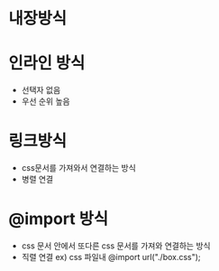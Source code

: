 # 내장방식
<style>
  div{
      color: red;
      margin: 20px;
  }
</style>

# 인라인 방식
- 선택자 없음
- 우선 순위 높음
<div style="color: red; margin:20px;"></div>

# 링크방식
- css문서를 가져와서 연결하는 방식
- 병렬 연결
<link rel="stylesheet" href="./css/main.css">

# @import 방식
- css 문서 안에서 또다른 css 문서를 가져와 연결하는 방식
- 직렬 연결
ex) css 파일내
@import url("./box.css");


